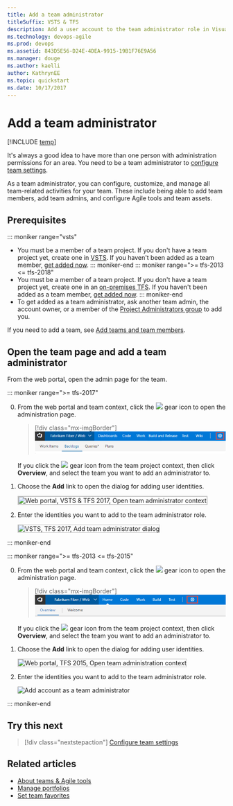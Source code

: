 ```yaml
---
title: Add a team administrator 
titleSuffix: VSTS & TFS
description: Add a user account to the team administrator role in Visual Studio Team Services & Team Foundation Server   
ms.technology: devops-agile
ms.prod: devops
ms.assetid: 843D5E56-D24E-4DEA-9915-19B1F76E9A56
ms.manager: douge
ms.author: kaelli
author: KathrynEE
ms.topic: quickstart
ms.date: 10/17/2017
---
```


# Add a team administrator 

[!INCLUDE [temp](../_shared/version-vsts-tfs-all-versions.md)]


<a id="add-team-admin">  </a>  

It's always a good idea to have more than one person with administration permissions for an area. You need to be a team administrator to [configure team settings](manage-team-assets.md). 

As a team administrator, you can configure, customize, and manage all team-related activities for your team. These include being able to add team members, add team admins, and configure Agile tools and team assets. 


<a name="permissions"></a>
## Prerequisites

::: moniker range="vsts"
* You must be a member of a team project. If you don't have a team project yet, create one in [VSTS](../../accounts/set-up-vs.md). If you haven't been added as a team member, [get added now](../../accounts/add-account-users-assign-access-levels.md). 
::: moniker-end
::: moniker range=">= tfs-2013 <= tfs-2018"
* You must be a member of a team project. If you don't have a team project yet, create one in an [on-premises TFS](../../accounts/create-team-project.md). If you haven't been added as a team member, [get added now](../../security/add-users-team-project.md). 
::: moniker-end
* To get added as a team administrator, ask another team admin, the account owner, or a member of the [Project Administrators group](../../security/set-project-collection-level-permissions.md) to add you.  

If you need to add a team, see [Add teams and team members](multiple-teams.md).

<a id="open-admin-context">  </a>
## Open the team page and add a team administrator 

From the web portal, open the admin page for the team. 

::: moniker range=">= tfs-2017"  

0. From the web portal and team context, click the ![](../_img/icons/gear_icon.png) gear icon to open the administration page.

	> [!div class="mx-imgBorder"]  
	> ![Web portal, VSTS, Open Admin context, team project level](_img/open-admin-context-ts.png)

	If you click the ![](../_img/icons/gear_icon.png) gear icon from the team project context, then click **Overview**, and select the team you want to add an administrator to.   

0. Choose the **Add** link to open the dialog for adding user identities.    
     
	<img src="_img/add-team-admin-link.png" alt="Web portal, VSTS & TFS 2017, Open  team administrator context" style="border: 2px solid #C3C3C3;" />    
   
0. Enter the identities you want to add to the team administrator role.     
	    
	<img src="_img/add-admin-dialog.png" alt="VSTS, TFS 2017, Add team administrator dialog" style="border: 1px solid #C3C3C3;" />        
   
::: moniker-end     


::: moniker range=">= tfs-2013 <= tfs-2015"  

0. From the web portal and team context, click the ![](../_img/icons/gear_icon.png) gear icon to open the administration page.

	> [!div class="mx-imgBorder"]  
	> ![Web portal, TFS, Open Admin context, team project level](_img/open-admin-context-tfs.png)

	If you click the ![](../_img/icons/gear_icon.png) gear icon from the team project context, then click **Overview**, and select the team you want to add an administrator to.   

0. Choose the **Add** link to open the dialog for adding user identities.    
  
	<img src="_img/add-account-as-team-admin.png" alt="Web portal, TFS 2015, Open team administration context" style="border: 1px solid #C3C3C3;" />         

0. Enter the identities you want to add to the team administrator role.     

	![Add account as a team administrator](_img/add-team-admin-dialog.png)    
	
::: moniker-end     

## Try this next  

> [!div class="nextstepaction"]
> [Configure team settings](manage-team-assets.md) 

## Related articles

- [About teams & Agile tools](../../settings/about-teams-and-settings.md)
- [Manage portfolios](portfolio-management.md)
- [Set team favorites](../../collaborate/set-favorites.md) 